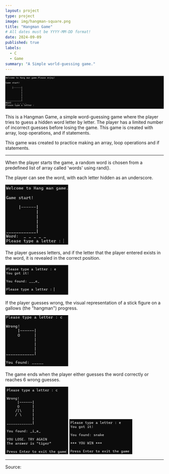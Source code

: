 ```yaml
---
layout: project
type: project
image: img/hangman-square.png
title: "Hangman Game"
# All dates must be YYYY-MM-DD format!
date: 2024-09-09
published: true
labels:
  - C
  - Game
summary: "A Simple world-guessing game."
---
```


<img class="img-fluid" src="../img/hangman_header.png">

This is a Hangman Game, a simple word-guessing game where the player tries to guess a hidden word letter by letter. The player has a limited number of incorrect guesses before losing the game. This game is created with array, loop operations, and if statements. 

This game was created to practice making an array, loop operations and if statements. 
<hr>
When the player starts the game, a random word is chosen from a predefined list of array called 'words' using rand().

The player can see the word, with each letter hidden as an underscore.

<img width="200px" src="../img/hangman.png" >

The player guesses letters, and if the letter that the player entered exists in the word, it is revealed in the correct position. 

<img width="200px" src="../img/correct.png" >

If the player guesses wrong, the visual representation of a stick figure on a gallows (the "hangman") progress.

<img width="200px" src="../img/incorrect.png" >

The game ends when the player either guesses the word correctly or reaches 6 wrong guesses. 

<img width="200px" src="../img/endOfGameFail.png" >
<img width="200px" src="../img/endOfGameWin.png" >

</pre>

<hr>

Source:
